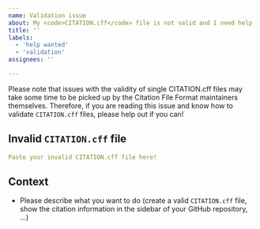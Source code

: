 ```yaml
---
name: Validation issue
about: My <code>CITATION.cff</code> file is not valid and I need help
title: ''
labels:
  - 'help wanted'
  - 'validation'
assignees: ''

---
```


<!--
Please have a look at the section on validating your CITATION.cff file before submitting this issue: https://github.com/citation-file-format/citation-file-format#validation-heavy_check_mark.
-->

<!-- Don't delete the following note! -->
Please note that issues with the validity of single CITATION.cff files may take some time to be picked up by the Citation File Format maintainers themselves. Therefore, if you are reading this issue and know how to validate `CITATION.cff` files, please help out if you can!

## Invalid `CITATION.cff` file

```yaml
Paste your invalid CITATION.cff file here!
```

## Context

- Please describe what you want to do (create a valid `CITATION.cff` file, show the citation information in the sidebar of your GitHub repository, ...)
